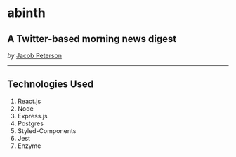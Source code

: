 # abinth
## A Twitter-based morning news digest
*by*
[Jacob Peterson](https://github.com/JacobWPeterson)

---

## Technologies Used
1. React.js
2. Node
3. Express.js
4. Postgres
5. Styled-Components
6. Jest
7. Enzyme
